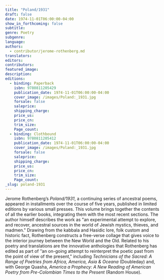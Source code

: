 ```yaml
---
title: "Poland/1931"
draft: false
date: 1974-11-01T06:00:00-04:00
show_in_forthcoming: false
subtitle:
genre: Poetry
subgenre:
language:
authors:
  - contributor/jerome-rothenberg.md
translators:
editors:
contributors:
featured_image:
description:
editions:
  - binding: Paperback
    isbn: 9780811205429
    publication_date: 1974-11-01T06:00:00-04:00
    cover_image: /images/Poland:_1931.jpg
    forsale: false
    saleprice:
    shipping_charge:
    price_us:
    price_cn:
    trim_size:
    Page_count:
  - binding: Clothbound
    isbn: 9780811205412
    publication_date: 1974-11-01T06:00:00-04:00
    cover_image: /images/Poland:_1931.jpg
    forsale: false
    saleprice:
    shipping_charge:
    price_us:
    price_cn:
    trim_size:
    Page_count:
_slug: poland-1931
---
```


Jerome Rothenberg’s _Poland/1931_, a continuing series of ancestral poems, appeared in installments over the course of five years, published in limited editions by various small presses. This volume brings together the contents of all the earlier books, integrating them with the most recent sections. The author himself describes the work as "an experimental attempt to explore, and recover, ancestral sources in the world of Jewish mystics, thieves, and madmen." Drawing from the kabbala and Hasidic lore, folk custom and historic fact, Rothenberg constructs a free-verse collage that gives voice to the interior journey between the New World and the Old. Related to his poetry and translations are the innovative anthologies that Rothenberg has edited as part of ’’an on-going attempt to reinterpret the poetic past from the point of view of the present," including _Technicians of the Sacred: A Range of Poetries from Africa, America, Asia & Oceana_ (Doubleday) and, with George Quasha, _America a Prophecy: A New Reading of American Poetry from Pre-Colombian Times to the Present_ (Random House).

